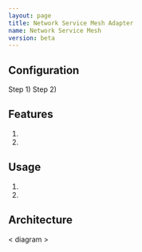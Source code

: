 ```yaml
---
layout: page
title: Network Service Mesh Adapter
name: Network Service Mesh
version: beta
---
```


## Configuration
Step 1)
Step 2)

## Features
1. 
2. 

## Usage
1. 
2. 

## Architecture
< diagram >